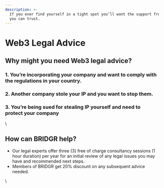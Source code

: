 ```yaml
---
description: >-
  If you ever find yourself in a tight spot you’ll want the support from someone
  you can trust.
---
```


# Web3 Legal Advice

## Why might you need Web3 legal advice?

### 1. You’re incorporating your company and want to comply with the regulations in your country.

### 2. Another company stole your IP and you want to stop them.

### 3. You’re being sued for stealing IP yourself and need to protect your company

\


## How can BRIDGR help?

* Our legal experts offer three (3) free of charge consultancy sessions (1 hour duration) per year for an initial review of any legal issues you may have and recommended next steps.&#x20;
* Members of BRIDGR get 20% discount on any subsequent advice needed.&#x20;

\
